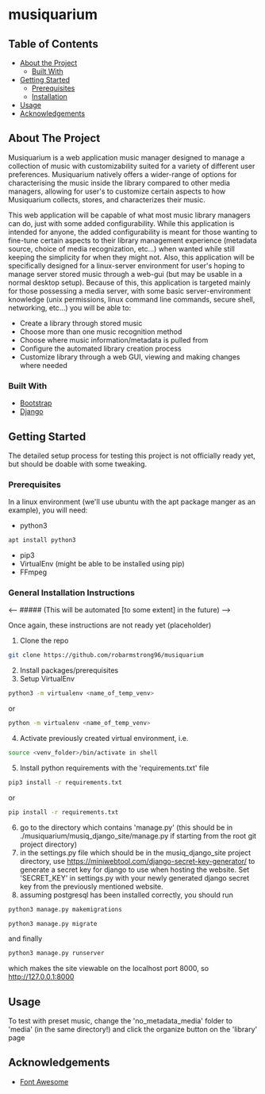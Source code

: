 # musiquarium

<!-- PROJECT LOGO -->
<!-- Not ready yet -->

<!-- TABLE OF CONTENTS -->
## Table of Contents

* [About the Project](#about-the-project)
  * [Built With](#built-with)
* [Getting Started](#getting-started)
  * [Prerequisites](#prerequisites)
  * [Installation](#general-installation-instructions)
* [Usage](#usage)
* [Acknowledgements](#acknowledgements)

<!-- ABOUT THE PROJECT -->
## About The Project

Musiquarium is a web application music manager designed to manage a collection of music with customizability suited for a variety of different user preferences. Musiquarium natively offers a wider-range of options for characterising the music inside the library compared to other media managers, allowing for user's to customize certain aspects to how Musiquarium  collects, stores, and characterizes their music.

This web application will be capable of what most music library managers can do, just with some added configurability. While this application is intended for anyone, the added configurability is meant for those wanting to fine-tune certain aspects to their library management experience (metadata source, choice of media recognization, etc...) when wanted while still keeping the simplicity for when they might not. Also, this application will be specifically designed for a linux-server environment for user's hoping to manage server stored music through a web-gui (but may be usable in a normal desktop setup). Because of this, this application is targeted mainly for those possessing a media server, with some basic server-environment knowledge (unix permissions, linux command line commands, secure shell, networking, etc...) you will be able to:
* Create a library through stored music
* Choose more than one music recognition method
* Choose where music information/metadata is pulled from
* Configure the automated library creation process
* Customize library through a web GUI, viewing and making changes where needed

### Built With
* [Bootstrap](https://getbootstrap.com)
* [Django](https://www.djangoproject.com/)

<!-- GETTING STARTED -->
## Getting Started

The detailed setup process for testing this project is not officially ready yet, but should be doable with some tweaking.

### Prerequisites

In a linux environment (we'll use ubuntu with the apt package manger as an example), you will need:
* python3
```sh
apt install python3
```
* pip3
* VirtualEnv (might be able to be installed using pip)
* FFmpeg

### General Installation Instructions
<-- ##### (This will be automated [to some extent] in the future) -->

Once again, these instructions are not ready yet (placeholder)
1. Clone the repo
```sh
git clone https://github.com/robarmstrong96/musiquarium
```
2. Install packages/prerequisites
3. Setup VirtualEnv
```sh
python3 -m virtualenv <name_of_temp_venv>
```
or
```sh
python -m virtualenv <name_of_temp_venv>
```
4. Activate previously created virtual environment, i.e.
```sh
source <venv_folder>/bin/activate in shell
```
5. Install python requirements with the 'requirements.txt' file
```sh
pip3 install -r requirements.txt
```
or
```sh
pip install -r requirements.txt
```
6. go to the directory which contains 'manage.py' (this should be in ./musiquarium/musiq_django_site/manage.py if starting from the root git project directory)
7. in the settings.py file which should be in the musiq_django_site project directory, use https://miniwebtool.com/django-secret-key-generator/ to generate a secret key for django to use when hosting the website. Set 'SECRET_KEY' in settings.py with your newly generated django secret key from the previously mentioned website.
8. assuming postgresql has been installed correctly, you should run
```sh
python3 manage.py makemigrations
```
```sh
python3 manage.py migrate
```
and finally
```sh
python3 manage.py runserver
```
which makes the site viewable on the localhost port 8000, so http://127.0.0.1:8000

<!-- USAGE EXAMPLES -->
## Usage

To test with preset music, change the 'no_metadata_media' folder to 'media' (in the same directory!) and click the organize button on the 'library' page

<!-- ACKNOWLEDGEMENTS -->
## Acknowledgements
* [Font Awesome](https://fontawesome.com)
